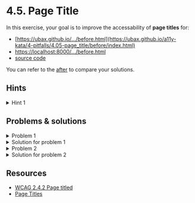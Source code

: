 # 4.5. Page Title

In this exercise, your goal is to improve the accessability of **page titles** for:

- [https://ubax.github.io/.../before.html](https://ubax.github.io/a11y-kata/4-pitfalls/4.05-page_title/before/index.html)
- [https://localhost:8000/.../before.html](http://localhost:8000/4-pitfalls/4.05-page_title/before/index.html)
- [source code](./before/index.html)

You can refer to the [after](./after/) to compare your solutions.

## Hints

<details>
<summary>Hint 1</summary>

Try opening all the articles in new tabs. Are you able to distinguish them by their titles?

</details>

## Problems & solutions

<details>
<summary>Problem 1</summary>

The homepage and subpages all have the same title, making it difficult for users to identify their location within the site. For screen reader users, this is especially confusing, as they hear the same title for every page. [WCAG 2.4.2: Page Titled](https://www.w3.org/WAI/WCAG21/Understanding/page-titled.html)

</details>
<details>
<summary>Solution for problem 1</summary>

Update the titles of the subpages to be more specific and descriptive.

```diff
- <title>Computer history</title>
+ <title>The Evolution of the Keyboard - Computer history</title>
```

</details>

<details>
<summary>Problem 2</summary>

On the page `The Personal Computers Revolution`, the title is back-loaded, meaning the most important information appears at the end. This makes it difficult for all users, especially when multiple tabs are open, as the critical part of the title is hidden. Moreover screen reader users will hear the important details last.

</details>
<details>
<summary>Solution for problem 2</summary>

Rearrange the title to be front-loaded.

```diff
- <title>Computer history - The Personal Computers Revolution</title>
+ <title>The Personal Computers Revolution - Computer history</title>
```

</details>

## Resources

- [WCAG 2.4.2 Page titled](https://www.w3.org/WAI/WCAG21/Understanding/page-titled.html)
- [Page Titles](https://www.w3.org/WAI/tutorials/page-structure/headings/)
